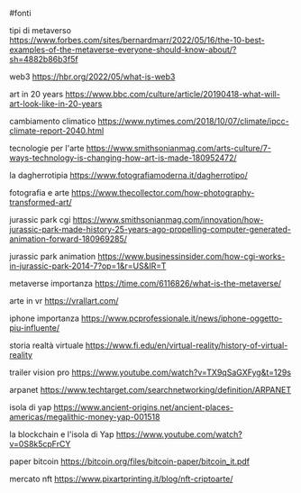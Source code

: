 #fonti


tipi di metaverso 
https://www.forbes.com/sites/bernardmarr/2022/05/16/the-10-best-examples-of-the-metaverse-everyone-should-know-about/?sh=4882b86b3f5f

web3
https://hbr.org/2022/05/what-is-web3

art in 20 years
https://www.bbc.com/culture/article/20190418-what-will-art-look-like-in-20-years

cambiamento climatico
https://www.nytimes.com/2018/10/07/climate/ipcc-climate-report-2040.html

tecnologie per l'arte
https://www.smithsonianmag.com/arts-culture/7-ways-technology-is-changing-how-art-is-made-180952472/

la dagherrotipia 
https://www.fotografiamoderna.it/dagherrotipo/

fotografia e arte
https://www.thecollector.com/how-photography-transformed-art/

jurassic park cgi 
https://www.smithsonianmag.com/innovation/how-jurassic-park-made-history-25-years-ago-propelling-computer-generated-animation-forward-180969285/

jurassic park animation
https://www.businessinsider.com/how-cgi-works-in-jurassic-park-2014-7?op=1&r=US&IR=T

metaverse importanza
https://time.com/6116826/what-is-the-metaverse/

arte in vr
https://vrallart.com/

iphone importanza
https://www.pcprofessionale.it/news/iphone-oggetto-piu-influente/

storia realtà virtuale
https://www.fi.edu/en/virtual-reality/history-of-virtual-reality

trailer vision pro
https://www.youtube.com/watch?v=TX9qSaGXFyg&t=129s

arpanet
https://www.techtarget.com/searchnetworking/definition/ARPANET

isola di yap
https://www.ancient-origins.net/ancient-places-americas/megalithic-money-yap-001518

la blockchain e l'isola di Yap
https://www.youtube.com/watch?v=0S8k5cpFrCY

paper bitcoin
https://bitcoin.org/files/bitcoin-paper/bitcoin_it.pdf

mercato nft
https://www.pixartprinting.it/blog/nft-criptoarte/